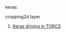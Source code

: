 keras:

cropping2d layer

1. [Keras driving in TORCS](https://github.com/yanpanlau/DDPG-Keras-Torcs)
